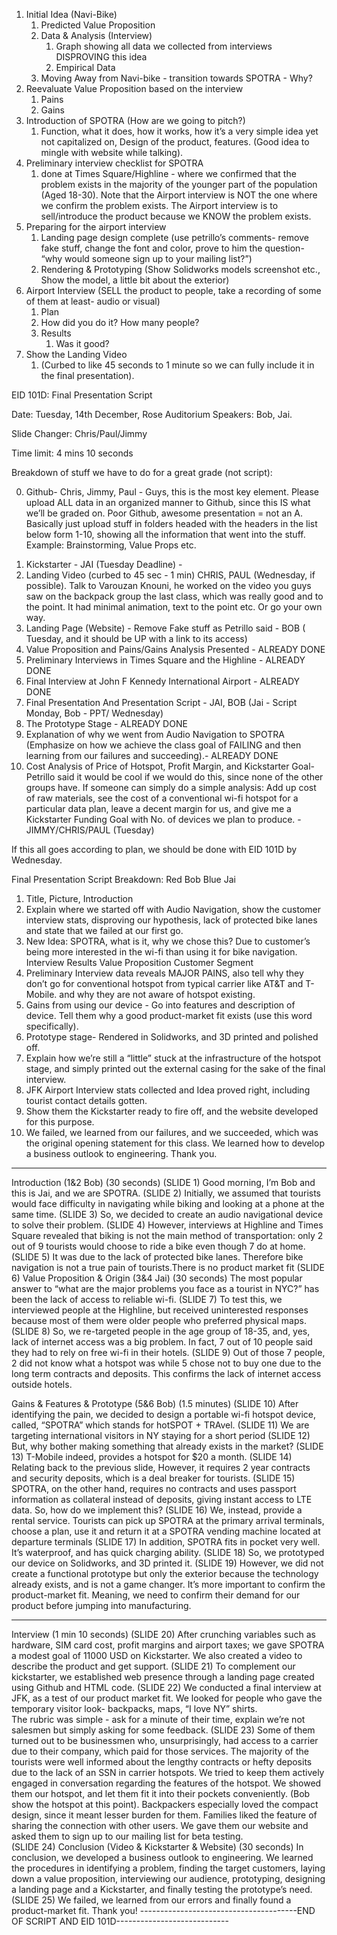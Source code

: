 ﻿1. Initial Idea (Navi-Bike) 
   1. Predicted Value Proposition 
   1. Data & Analysis (Interview) 
      1. Graph showing all data we collected from interviews DISPROVING this idea
      2. Empirical Data 
   1. Moving Away from Navi-bike - transition towards SPOTRA - Why? 
1. Reevaluate Value Proposition based on the interview 
   1. Pains 
   2. Gains 
1. Introduction of SPOTRA (How are we going to pitch?)
   1. Function, what it does, how it works, how it’s a very simple idea yet not capitalized on, Design of the product, features. (Good idea to mingle with website while talking).
1. Preliminary interview checklist for SPOTRA
   1.  done at Times Square/Highline - where we confirmed that the problem exists in the majority of the younger part of the population (Aged 18-30). Note that the Airport interview is NOT the one where we confirm the problem exists. The Airport interview is to sell/introduce the product because we KNOW the problem exists. 
1. Preparing for the airport interview 
   1. Landing page design complete (use petrillo’s comments- remove fake stuff, change the font and color,  prove to him the question- “why would someone sign up to your mailing list?”)
   2. Rendering & Prototyping (Show Solidworks models screenshot etc., Show the model, a little bit about the exterior)
1. Airport Interview (SELL the product to people, take a recording of some of them at least- audio or visual)
   1.  Plan 
      1. How did you do it? How many people? 
   1. Results
      1. Was it good? 
1. Show the Landing Video
   1.  (Curbed to like 45 seconds to 1 minute so we can fully include it in the final presentation). 






















EID 101D: Final Presentation Script


Date: Tuesday, 14th December, Rose Auditorium 
Speakers: Bob, Jai. 


Slide Changer: Chris/Paul/Jimmy


Time limit: 4 mins 10 seconds 


Breakdown of stuff we have to do for a great grade (not script): 


0) Github- Chris, Jimmy, Paul - Guys, this is the most key element. Please upload ALL data in an organized manner to Github, since this IS what we’ll be graded on. Poor Github, awesome presentation = not an A. Basically just upload stuff in folders headed with the headers in the list below form 1-10, showing all the information that went into the stuff. Example: Brainstorming, Value Props etc. 
1. Kickstarter - JAI (Tuesday Deadline) - 
2. Landing Video (curbed to 45 sec - 1 min) CHRIS, PAUL (Wednesday, if possible). Talk to Varouzan Knouni, he worked on the video you guys saw on the backpack group the last class, which was really good and to the point. It had minimal animation, text to the point etc. Or go your own way. 
3. Landing Page (Website) - Remove Fake stuff as Petrillo said - BOB ( Tuesday, and it should be UP with a link to its access) 
4. Value Proposition and Pains/Gains Analysis Presented - ALREADY DONE
5. Preliminary Interviews in Times Square and the Highline - ALREADY DONE
6. Final Interview at John F Kennedy International Airport - ALREADY DONE
7. Final Presentation And Presentation Script - JAI, BOB (Jai - Script Monday, Bob - PPT/ Wednesday)
8. The Prototype Stage - ALREADY DONE
9. Explanation of why we went from Audio Navigation to SPOTRA (Emphasize on how we achieve the class goal of FAILING and then learning from our failures and succeeding).- ALREADY DONE
10. Cost Analysis of Price of Hotspot, Profit Margin, and Kickstarter Goal- Petrillo said it would be cool if we would do this, since none of the other groups have. If someone can simply do a simple analysis: Add up cost of raw materials, see the cost of a conventional wi-fi hotspot for a particular data plan, leave a decent margin for us, and give me a Kickstarter Funding Goal with No. of devices we plan to produce. - JIMMY/CHRIS/PAUL (Tuesday)


If this all goes according to plan, we should be done with EID 101D by Wednesday. 


 




Final Presentation Script Breakdown: Red Bob Blue Jai


1. Title, Picture, Introduction 
2. Explain where we started off with Audio Navigation, show the customer interview stats, disproving our hypothesis, lack of protected bike lanes and state that we failed at our first go. 
3. New Idea: SPOTRA, what is it, why we chose this? Due to customer’s being more interested in the wi-fi than using it for bike navigation. Interview Results Value Proposition Customer Segment 
4. Preliminary Interview data reveals MAJOR PAINS, also tell why they don’t go for conventional hotspot from typical carrier like AT&T and T-Mobile. and why they are not aware of hotspot existing. 
5. Gains from using our device - Go into features and description of device. Tell them why a good product-market fit exists (use this word specifically). 
6. Prototype stage- Rendered in Solidworks, and 3D printed and polished off. 
7. Explain how we’re still a “little” stuck at the infrastructure of the hotspot stage, and simply printed out the external casing for the sake of the final interview. 
8. JFK Airport Interview stats collected and Idea proved right, including tourist contact details gotten. 
9. Show them the Kickstarter ready to fire off, and the website developed for this purpose. 
10. We failed, we learned from our failures, and we succeeded, which was the original opening statement for this class. We learned how to develop a business outlook to engineering. Thank you. 




________________
Introduction (1&2 Bob) (30 seconds)
(SLIDE 1)
Good morning, I’m Bob and this is Jai, and we are SPOTRA.
(SLIDE 2)
Initially, we assumed that tourists would face difficulty in navigating while biking and looking at a phone at the same time. 
(SLIDE 3)
So, we decided to create an audio navigational device to solve their problem. 
(SLIDE 4) 
However, interviews at Highline and Times Square revealed that biking is not the main method of transportation: only 2 out of 9 tourists would choose to ride a bike even though 7 do at home. 
(SLIDE 5)
It was due to the lack of protected bike lanes. Therefore bike navigation is not a true pain of tourists.There is no product market fit 
(SLIDE 6)
Value Proposition & Origin (3&4 Jai) (30 seconds)
The most popular answer to “what are the major problems you face as a tourist in NYC?” has been the lack of access to reliable wi-fi. 
(SLIDE 7)
To test this, we interviewed people at the Highline, but received uninterested responses because most of them were older people who preferred physical maps.
(SLIDE 8)
So, we re-targeted people in the age group of 18-35, and, yes, lack of internet access was a big problem. In fact, 7 out of 10 people said they had to rely on free wi-fi in their hotels. 
(SLIDE 9)
Out of those 7 people, 2 did not know what a hotspot was while 5 chose not to buy one due to the long term contracts and deposits. This confirms the lack of internet access outside hotels.








Gains & Features & Prototype (5&6 Bob) (1.5 minutes)
(SLIDE 10)
After identifying the pain, we decided to design a portable wi-fi hotspot device, called, “SPOTRA” which stands for hotSPOT + TRAvel. 
(SLIDE 11)
We are targeting international visitors in NY staying for a short period
(SLIDE 12)
But, why bother making something that already exists in the market? 
(SLIDE 13)
T-Mobile indeed, provides a hotspot for $20 a month. 
(SLIDE 14) 
Relating back to the previous slide, However, it requires 2 year contracts and security deposits, which is a deal breaker for tourists. 
(SLIDE 15)
SPOTRA, on the other hand, requires no contracts and uses passport information as collateral instead of deposits, giving instant access to LTE data. So, how do we implement this? 
(SLIDE 16)
We, instead, provide a rental service. Tourists can pick up SPOTRA at the primary arrival terminals, choose a plan, use it and return it at a SPOTRA vending machine located at departure terminals
(SLIDE 17)
In addition, SPOTRA fits in pocket very well. It’s waterproof, and has quick charging ability. 
(SLIDE 18)
So, we prototyped our device on Solidworks, and 3D printed it. 
(SLIDE 19)
However, we did not create a functional prototype but only the exterior because the technology already exists, and is not a game changer. It’s more important to confirm the product-market fit. Meaning, we need to confirm their demand for our product before jumping into manufacturing. 


________________




Interview (1 min 10 seconds)
(SLIDE 20)
After crunching variables such as hardware, SIM card cost, profit margins and airport taxes; we gave SPOTRA a modest goal of 11000 USD on Kickstarter. We also created a video to describe the product and get support.
(SLIDE 21)
To complement our kickstarter, we established web presence through a landing page created using Github and HTML code. 
(SLIDE 22)
We conducted a final interview at JFK, as a test of our product market fit. We looked for people who gave the temporary visitor look- backpacks, maps, “I love NY” shirts.  
The rubric was simple - ask for a minute of their time, explain we’re not salesmen but simply asking for some feedback. 
(SLIDE 23)
Some of them turned out to be businessmen who, unsurprisingly, had access to a carrier due to their company, which paid for those services.
The majority of the tourists were well informed about the lengthy contracts or hefty deposits due to the lack of an SSN in carrier hotspots. We tried to keep them actively engaged in conversation regarding the features of the hotspot.  We showed them our hotspot, and let them fit it into their pockets conveniently. (Bob show the hotspot at this point). Backpackers especially loved the compact design, since it meant lesser burden for them. Families liked the feature of sharing the connection with other users.  We gave them our website and asked them to sign up to our mailing list for beta testing.  
(SLIDE 24)
Conclusion (Video & Kickstarter & Website) (30 seconds)
In conclusion, we developed a business outlook to engineering. We learned the procedures in identifying a problem, finding the target customers, laying down a value proposition, interviewing our audience, prototyping, designing a landing page and a Kickstarter, and finally testing the prototype’s need. 
(SLIDE 25)
We failed, we learned from our errors and finally found a product-market fit. Thank you!
---------------------------------------END OF SCRIPT AND EID 101D----------------------------